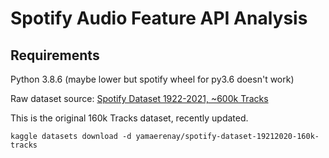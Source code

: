 # Spotify Audio Feature API Analysis

## Requirements
Python 3.8.6 (maybe lower but spotify wheel for py3.6 doesn't work)

Raw dataset source: [Spotify Dataset 1922-2021, ~600k Tracks](https://www.kaggle.com/yamaerenay/spotify-dataset-19212020-160k-tracks)

This is the original 160k Tracks dataset, recently updated.

```kaggle datasets download -d yamaerenay/spotify-dataset-19212020-160k-tracks```

